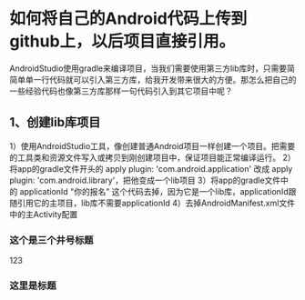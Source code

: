# 如何将自己的Android代码上传到github上，以后项目直接引用。
AndroidStudio使用gradle来编译项目，当我们需要使用第三方lib库时，只需要简简单单一行代码就可以引入第三方库，给我开发带来很大的方便。那怎么把自己的一些经验代码也像第三方库那样一句代码引入到其它项目中呢？
## 1、创建lib库项目
1）使用AndroidStudio工具，像创建普通Android项目一样创建一个项目。把需要的工具类和资源文件写入或拷贝到刚创建项目中，保证项目能正常编译运行。
2）将app的gradle文件开头的 apply plugin: 'com.android.application' 改成 apply plugin: 'com.android.library'，把他变成一个lib项目
3）将app的gradle文件中的 applicationId "你的报名" 这个代码去掉，因为它是一个lib库，applicationId跟随引用它的主项目，lib库不需要applicationId
4）去掉AndroidManifest.xml文件中的主Activity配置

### 这个是三个井号标题
123
### 这里是标题
